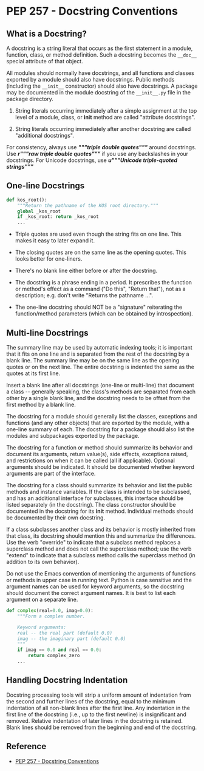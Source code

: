 # PEP 257 - Docstring Conventions

## What is a Docstring?

A docstring is a string literal that occurs as the first statement in a module, function, class, or method definition. Such a docstring becomes the `__doc__` special attribute of that object.

All modules should normally have docstrings, and all functions and classes exported by a module should also have docstrings. Public methods (including the `__init__` constructor) should also have docstrings. A package may be documented in the module docstring of the `__init__.py` file in the package directory.

1. String literals occurring immediately after a simple assignment at the top level of a module, class, or __init__ method are called "attribute docstrings".

2. String literals occurring immediately after another docstring are called "additional docstrings".

For consistency, always use ***"""triple double quotes"""*** around docstrings. Use ***r"""raw triple double quotes"""*** if you use any backslashes in your docstrings. For Unicode docstrings, use ***u"""Unicode triple-quoted strings"""***

## One-line Docstrings

```python
def kos_root():
    """Return the pathname of the KOS root directory."""
    global _kos_root
    if _kos_root: return _kos_root
    ...
```

* Triple quotes are used even though the string fits on one line. This makes it easy to later expand it.

* The closing quotes are on the same line as the opening quotes. This looks better for one-liners.

* There's no blank line either before or after the docstring.

* The docstring is a phrase ending in a period. It prescribes the function or method's effect as a command ("Do this", "Return that"), not as a description; e.g. don't write "Returns the pathname ...".

* The one-line docstring should NOT be a "signature" reiterating the function/method parameters (which can be obtained by introspection).

## Multi-line Docstrings

The summary line may be used by automatic indexing tools; it is important that it fits on one line and is separated from the rest of the docstring by a blank line. The summary line may be on the same line as the opening quotes or on the next line. The entire docstring is indented the same as the quotes at its first line.

Insert a blank line after all docstrings (one-line or multi-line) that document a class -- generally speaking, the class's methods are separated from each other by a single blank line, and the docstring needs to be offset from the first method by a blank line.

The docstring for a module should generally list the classes, exceptions and functions (and any other objects) that are exported by the module, with a one-line summary of each. The docstring for a package should also list the modules and subpackages exported by the package.

The docstring for a function or method should summarize its behavior and document its arguments, return value(s), side effects, exceptions raised, and restrictions on when it can be called (all if applicable). Optional arguments should be indicated. It should be documented whether keyword arguments are part of the interface.

The docstring for a class should summarize its behavior and list the public methods and instance variables. If the class is intended to be subclassed, and has an additional interface for subclasses, this interface should be listed separately (in the docstring). The class constructor should be documented in the docstring for its __init__ method. Individual methods should be documented by their own docstring.

If a class subclasses another class and its behavior is mostly inherited from that class, its docstring should mention this and summarize the differences. Use the verb "override" to indicate that a subclass method replaces a superclass method and does not call the superclass method; use the verb "extend" to indicate that a subclass method calls the superclass method (in addition to its own behavior).

Do not use the Emacs convention of mentioning the arguments of functions or methods in upper case in running text. Python is case sensitive and the argument names can be used for keyword arguments, so the docstring should document the correct argument names. It is best to list each argument on a separate line.

```python
def complex(real=0.0, imag=0.0):
    """Form a complex number.

    Keyword arguments:
    real -- the real part (default 0.0)
    imag -- the imaginary part (default 0.0)
    """
    if imag == 0.0 and real == 0.0:
        return complex_zero
    ...
```

## Handling Docstring Indentation

Docstring processing tools will strip a uniform amount of indentation from the second and further lines of the docstring, equal to the minimum indentation of all non-blank lines after the first line. Any indentation in the first line of the docstring (i.e., up to the first newline) is insignificant and removed. Relative indentation of later lines in the docstring is retained. Blank lines should be removed from the beginning and end of the docstring.

## Reference

* [PEP 257 - Docstring Conventions](https://www.python.org/dev/peps/pep-0257)
